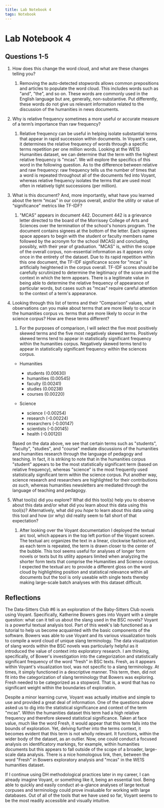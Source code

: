 ```yaml
---
title: Lab Notebook 4
tags: Notebook
---
```


# Lab Notebook 4
## Questions 1-5
1. How does this change the word cloud, and what are these changes telling you? 
	1. Removing the auto-detected stopwords allows common prepositions and articles to populate the word cloud. This includes words such as "and", "the", and so on. These words are commonly used in the English language but are, generally, non-substantive. Put differently, these words do not give us relevant information related to the discussion of the humanities in news documents. 
2. Why is relative frequency sometimes a more useful or accurate measure of a term’s importance than raw frequency? 
	1. Relative frequency can be useful in helping isolate substantial terms that appear in rapid succession within documents. In Voyant's case, it determines the relative frequency of words through a specific terms repetition per one million words. Looking at the WE1S Humanities dataset, we can determine that the term with the highest relative frequency is "mcas". We will explore the specifics of this word in the following question. As to the difference between relative and raw frequency: raw frequency tells us the number of times that a word is repeated throughout all of the documents fed into Voyant, whereas relative frequency isolates the terms that are used most often in relatively tight successions (per million). 
3. What is this document? And, more importantly, what have you learned about the term “mcas” in our corpus overall, and/or the utility or value of “significance” metrics like TF-IDF? 
	1. "MCAS" appears in document 442. Document 442 is a grievance letter directed to the board of the Morrissey College of Arts and Sciences over the termination of the school's honors program. The document contains signees at the bottom of the letter. Each signees space appears to begin with the student or faculty members name followed by the acronym for the school (MCAS) and concluding, possibly, with their year of graduation. "MCAS" is, within the scope of the overall corpus, non-essential information as it appears only once in the entirety of the dataset. Due to its rapid repetition within this one document, the TF-IDF significance score for "mcas" is artificially heightened in the corpus overall. TF-IDF scores should be carefully scrutinized to determine the legitimacy of the score and the context in which the term appears. There is a legitimate value in being able to determine the relative frequency of appearance of particular words, but cases such as "mcas" require careful attention to the context of a term's appearance. 
4. Looking through this list of terms and their “Comparison” values, what observations can you make about terms that are more likely to occur in the humanities corpus vs. terms that are more likely to occur in the science corpus? How are these terms different? 
	1. For the purposes of comparison, I will select the five most positively skewed terms and the five most negatively skewed terms. Positively skewed terms tend to appear in statistically significant frequency within the humanities corpus. Negatively skewed terms tend to appear in statistically significant frequency within the sciences corpus.
 
	- Humanities
		 - students (0.00630)
		 - humanities (0.00545)
		 - faculty (0.00241)
		 - studies (0.00238)
		 - courses (0.00220)
	
	- Science
		 - science (-0.00254)
		 - research (-0.00224)
		 - researchers (-0.00147)
		 - scientists (-0.00145)
		 - health (-0.00120)
	
	Based on the data above, we see that certain terms such as "students", "faculty", "studies", and "course" mediate discussions of the humanities and humanities research through the language of pedagogy and teaching. In fact, it is striking to note that in the humanities corpus "student" appears to be the most statistically significant term (based on relative frequency), whereas "science" is the most frequently used statistically significant term within the science corpus. Put another way, science research and researchers are highlighted for their contributions *as such*, whereas humanities newsletters are mediated through the language of teaching and pedagogy. 
5. What tool(s) did you explore? What did this tool(s) help you to observe about this data and/or what did you learn about this data using this tool(s)? Alternatively, what did you _hope_ to learn about this data using this tool and how (or why) did reality seem to fall short of that expectation? 
	1. After looking over the Voyant documentation I deployed the textual arc tool, which appears in the top left portion of the Voyant screen. The textual arc organizes the text in a linear, clockwise fashion and, as each term is repeated, the term is drawn closer to the center of the bubble. This tool seems useful for analyses of longer form novels or texts but its utility appears limited when analyzing the shorter form texts that comprise the Humanities and Science corpus. I expected the textual arc to provide a different gloss on the word cloud by highlighting position and statistical relevance within all documents but the tool is only useable with single texts thereby making large-scale batch analyses with this dataset difficult.
	
## Reflections
The Data-Sitters Club #6 is an exploration of the Baby-Sitters Club novels using Voyant. Specifically, Katherine Bowers goes into Voyant with a simple question: what can it tell us about the slang used in the BSC novels? Voyant is a powerful textual analysis tool. Part of this week's lab functioned as a tutorial to help us become acquainted with the basic components of the software. Bowers was able to use Voyant and its various visualization tools to compile a word cloud of unique slang terminology. The data visualization of slang words within the BSC novels was particularly helpful as it introduced the value of context into exploratory research. I am thinking, specifically, of Bower's investigation into the categorization and statistically significant frequency of the word "fresh" in BSC texts. Fresh, as it appears within Voyant's visualization tool, was not specific to a slang terminology. At times, it simply functioned in a descriptive manner. This term, then, did not fit into the categorization of slang terminology that Bowers was exploring. Fresh needed to be categorized as a stopword. That is, a word that has no significant weight within the boundaries of exploration.

Despite a minor learning curve, Voyant was actually intuitive and simple to use and provided a great deal of information. One of the questions above asked us to dig into the statistical significance and context of the term "mcas". Within the humanities dataset this term had a high relative frequency and therefore skewed statistical significance. Taken at face value, much like the word Fresh, it would appear that this term falls into the bounds of exploration. Yet, delving further into the terms context, it becomes evident that this term is not wholly relevant. It functions, within the wider body of the dataset, as an outlier. Now, one could conduct a focused analysis on identificatory markings, for example, within humanities documents but this appears to fall outside of the scope of a broader, large-scale data analysis. There is a nice homologous link, then, between the word "Fresh" in Bowers exploratory analysis and "mcas" in the WE1S humanities dataset. 

If I continue using DH methodological practices later in my career, I can already imagine Voyant, or something like it, being an essential tool. Being able to quickly and easily conduct at-a-glance analyses of large textual corpuses and terminology could prove invaluable for working with large databases. Out of all of the tools that we have used so far, Voyant seems to be the most readily accessible and visually intuitive. 
